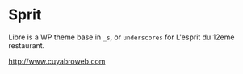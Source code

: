 Sprit
=====
Libre is a WP theme base in `_s`, or `underscores` for L'esprit du 12eme restaurant.


http://www.cuyabroweb.com